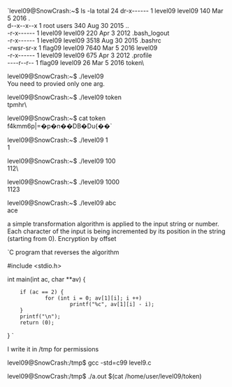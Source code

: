 `level09@SnowCrash:~$ ls -la
total 24
dr-x------ 1 level09 level09  140 Mar  5  2016 .\
d--x--x--x 1 root    users    340 Aug 30  2015 ..\
-r-x------ 1 level09 level09  220 Apr  3  2012 .bash_logout\
-r-x------ 1 level09 level09 3518 Aug 30  2015 .bashrc\
-rwsr-sr-x 1 flag09  level09 7640 Mar  5  2016 level09\
-r-x------ 1 level09 level09  675 Apr  3  2012 .profile\
----r--r-- 1 flag09  level09   26 Mar  5  2016 token\

level09@SnowCrash:~$ ./level09 \
You need to provied only one arg.

level09@SnowCrash:~$ ./level09 token\
tpmhr\

level09@SnowCrash:~$ cat token \
f4kmm6p|=�p�n��DB�Du{��`

level09@SnowCrash:~$ ./level09 1\
1

level09@SnowCrash:~$ ./level09 100\
112\

level09@SnowCrash:~$ ./level09 1000\
1123

level09@SnowCrash:~$ ./level09 abc\
ace

a simple transformation algorithm is applied to the input string or number. Each character of the input is being incremented by its position in the string (starting from 0). Encryption by offset

`C program that reverses the algorithm

#include <stdio.h>

int main(int ac, char **av) {

        if (ac == 2) {
                for (int i = 0; av[1][i]; i ++)
                        printf("%c", av[1][i] - i);
        }
        printf("\n");
        return (0);
}
`

I write it in /tmp for permissions

level09@SnowCrash:/tmp$ gcc -std=c99 level9.c

level09@SnowCrash:/tmp$ ./a.out $(cat /home/user/level09/token)